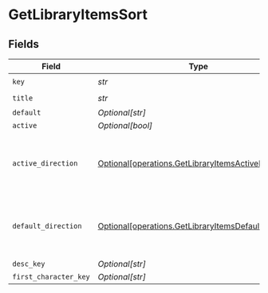 # GetLibraryItemsSort


## Fields

| Field                                                                                                              | Type                                                                                                               | Required                                                                                                           | Description                                                                                                        | Example                                                                                                            |
| ------------------------------------------------------------------------------------------------------------------ | ------------------------------------------------------------------------------------------------------------------ | ------------------------------------------------------------------------------------------------------------------ | ------------------------------------------------------------------------------------------------------------------ | ------------------------------------------------------------------------------------------------------------------ |
| `key`                                                                                                              | *str*                                                                                                              | :heavy_check_mark:                                                                                                 | N/A                                                                                                                | titleSort                                                                                                          |
| `title`                                                                                                            | *str*                                                                                                              | :heavy_check_mark:                                                                                                 | N/A                                                                                                                | Title                                                                                                              |
| `default`                                                                                                          | *Optional[str]*                                                                                                    | :heavy_minus_sign:                                                                                                 | N/A                                                                                                                | asc                                                                                                                |
| `active`                                                                                                           | *Optional[bool]*                                                                                                   | :heavy_minus_sign:                                                                                                 | N/A                                                                                                                | false                                                                                                              |
| `active_direction`                                                                                                 | [Optional[operations.GetLibraryItemsActiveDirection]](../../models/operations/getlibraryitemsactivedirection.md)   | :heavy_minus_sign:                                                                                                 | The direction of the sort. Can be either `asc` or `desc`.<br/>                                                     | asc                                                                                                                |
| `default_direction`                                                                                                | [Optional[operations.GetLibraryItemsDefaultDirection]](../../models/operations/getlibraryitemsdefaultdirection.md) | :heavy_minus_sign:                                                                                                 | The direction of the sort. Can be either `asc` or `desc`.<br/>                                                     | asc                                                                                                                |
| `desc_key`                                                                                                         | *Optional[str]*                                                                                                    | :heavy_minus_sign:                                                                                                 | N/A                                                                                                                | titleSort:desc                                                                                                     |
| `first_character_key`                                                                                              | *Optional[str]*                                                                                                    | :heavy_minus_sign:                                                                                                 | N/A                                                                                                                | /library/sections/2/firstCharacter                                                                                 |